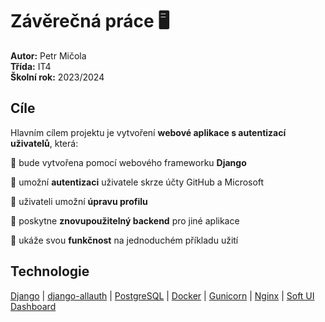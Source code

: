 # Závěrečná práce 🖥️
**Autor:** Petr Mičola  
**Třída:** IT4  
**Školní rok:** 2023/2024  

## Cíle
Hlavním cílem projektu je vytvoření **webové aplikace s autentizací uživatelů**, která:

📌 bude vytvořena pomocí webového frameworku **Django**

📌 umožní **autentizaci** uživatele skrze účty GitHub a Microsoft

📌 uživateli umožní **úpravu profilu**

📌 poskytne **znovupoužitelný backend** pro jiné aplikace

📌 ukáže svou **funkčnost** na jednoduchém příkladu užití

## Technologie
[Django](https://www.djangoproject.com/) | [django-allauth](https://django-allauth.readthedocs.io/en/latest/) | [PostgreSQL](https://www.postgresql.org/docs/) | [Docker](https://docs.docker.com/) | [Gunicorn](https://docs.gunicorn.org/en/stable/) | [Nginx](https://docs.nginx.com/) | [Soft UI Dashboard](https://www.creative-tim.com/learning-lab/bootstrap/overview/soft-ui-dashboard)

